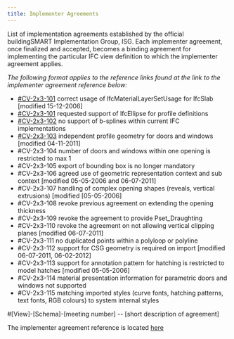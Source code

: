 ```yaml
---
title: Implementer Agreements
---
```


List of implementation agreements established by the official buildingSMART Implementation Group, ISG. Each implementer agreement, once finalized and accepted, becomes a binding agreement for implementing the particular IFC view definition to which the implementer agreement applies.

<i>The following format applies to the reference links found at the link to the implementer agreement reference below: </i>

* [#CV-2x3-101](ImplAgreements/CV-2x3-100.md) correct usage of IfcMaterialLayerSetUsage for IfcSlab [modified 15-12-2006]
* [#CV-2x3-101](ImplAgreements/CV-2x3-101.md) requested support of IfcEllipse for profile definitions
* [#CV-2x3-102](ImplAgreements/CV-2x3-102.md) no support of b-splines within current IFC implementations
* [#CV-2x3-103](ImplAgreements/CV-2x3-103.md) independent profile geometry for doors and windows [modified 04-11-2011]
* #CV-2x3-104 number of doors and windows within one opening is restricted to max 1
* #CV-2x3-105 export of bounding box is no longer mandatory
* #CV-2x3-106 agreed use of geometric representation context and sub context [modified 05-05-2006 and 06-07-2011]
* #CV-2x3-107 handling of complex opening shapes (reveals, vertical extrusions) [modified [05-05-2006]
* #CV-2x3-108 revoke previous agreement on extending the opening thickness
* #CV-2x3-109 revoke the agreement to provide Pset_Draughting
* #CV-2x3-110 revoke the agreement on not allowing vertical clipping planes [modified 06-07-2011]
* #CV-2x3-111 no duplicated points within a polyloop or polyline
* #CV-2x3-112 support for CSG geometry is required on import [modified 06-07-2011, 06-02-2012]
* #CV-2x3-113 support for annotation pattern for hatching is restricted to model hatches [modified 05-05-2006]
* #CV-2x3-114 material presentation information for parametric doors and windows not supported
* #CV-2x3-115 matching imported styles (curve fonts, hatching patterns, text fonts, RGB colours) to system internal styles

#[View]-[Schema]-[meeting number] -- [short description of agreement]

The implementer agreement reference is located [here](http://www.buildingsmart-tech.org/implementation/ifc-implementation/ifc-impl-agreements)


